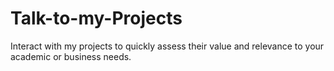 # Talk-to-my-Projects
Interact with my projects to quickly assess their value and relevance to your academic or business needs.
